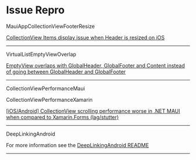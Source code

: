 # Issue Repro

MauiAppCollectionViewFooterResize

[CollectionView Items display issue when Header is resized on iOS](https://github.com/dotnet/maui/issues/12429)

---

VirtualListEmptyViewOverlap

[EmptyView overlaps with GlobalHeader, GlobalFooter and Content instead of going between GlobalHeader and GlobalFooter](https://github.com/Redth/Maui.VirtualListView/issues/31)

---

CollectionViewPerformanceMaui

CollectionViewPerformanceXamarin

[[iOS/Android] CollectionView scrolling performance worse in .NET MAUI when compared to Xamarin.Forms (lag/stutter)](https://github.com/dotnet/maui/issues/21580)

---

DeepLinkingAndroid

For more information see the [DeepLinkingAndroid README](https://github.com/eth-ellis/Issue-Repro/tree/main/DeepLinkingAndroid)

---
